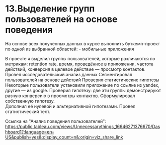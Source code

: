 # 13.Выделение групп пользователей на основе поведения
На основе всех полученных данных в курсе выполнить буткемп-проект по одной из выбранной областей: - мобильные приложения

В проекте я выделил группы пользователей, которые различаются по метрикам:
retention rate,
время, проведённое в приложении,
частота действий,
конверсия в целевое действие — просмотр контактов.
Провел исследовательский анализ данных
Сегментировал пользователей на основе действий
Проверил статистические гипотезы
Некоторые пользователи установили приложение по ссылке из yandex, другие — из google. 
Проверил гипотезу: две эти группы демонстрируют разную конверсию в просмотры контактов.
Сформулировал собственную гипотезу.  
Дополнил её нулевой и альтернативной гипотезами. 
Провел статистический тест.

Ссылка на "Анализ поведения пользователей":
https://public.tableau.com/views/Unnecessarythings_16646271376670/Dashboard1?:language=en-US&publish=yes&:display_count=n&:origin=viz_share_link 

